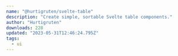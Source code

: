 ```yaml
---
name: "@hurtigruten/svelte-table"
description: "Create simple, sortable Svelte table components."
author: "Hurtigruten"
downloads: 228
updated: "2023-05-31T12:46:24.795Z"
tags: 
  - ui
---
```

